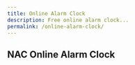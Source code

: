 ```yaml
---
title: Online Alarm Clock
description: Free online alarm clock...
permalink: /online-alarm-clock/
---
```


## NAC Online Alarm Clock
